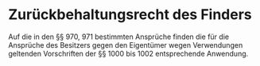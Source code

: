 # Zurückbehaltungsrecht des Finders

Auf die in den §§ 970, 971 bestimmten Ansprüche finden die für die Ansprüche des Besitzers gegen den Eigentümer wegen Verwendungen geltenden Vorschriften der §§ 1000 bis 1002 entsprechende Anwendung. 

